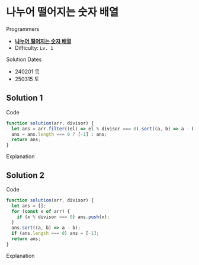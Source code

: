# 나누어 떨어지는 숫자 배열

Programmers

- **[나누어 떨어지는 숫자 배열](https://school.programmers.co.kr/learn/courses/30/lessons/12910)**
- Difficulty: `Lv. 1`

Solution Dates

- 240201 목
- 250315 토

## Solution 1

Code

```javascript
function solution(arr, divisor) {
  let ans = arr.filter((el) => el % divisor === 0).sort((a, b) => a - b);
  ans = ans.length === 0 ? [-1] : ans;
  return ans;
}
```

Explanation

## Solution 2

Code

```javascript
function solution(arr, divisor) {
  let ans = [];
  for (const x of arr) {
    if (x % divisor === 0) ans.push(x);
  }
  ans.sort((a, b) => a - b);
  if (ans.length === 0) ans = [-1];
  return ans;
}
```

Explanation
